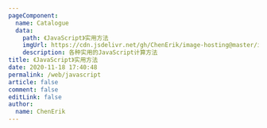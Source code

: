 ```yaml
---
pageComponent:
  name: Catalogue
  data:
    path: 《JavaScript》实用方法
    imgUrl: https://cdn.jsdelivr.net/gh/ChenErik/image-hosting@master/images/src=http___hbimg.oebcdxzdlgg.webp
    description: 各种实用的JavaScript计算方法
title: 《JavaScript》实用方法
date: 2020-11-18 17:40:48
permalink: /web/javascript
article: false
comment: false
editLink: false
author:
  name: ChenErik
---
```


